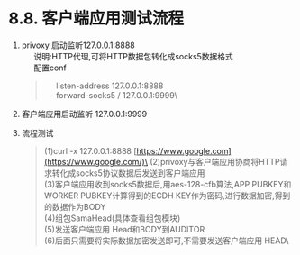 # 8.8. 客户端应用测试流程

1.  privoxy 启动监听127.0.0.1:8888\
      说明:HTTP代理,可将HTTP数据包转化成socks5数据格式\
      配置conf

    >   listen-address 127.0.0.1:8888\
    >   forward-socks5 / 127.0.0.1:9999\
    >
2. 客户端应用启动监听 127.0.0.1:9999
3.  流程测试

    > (1)curl -x 127.0.0.1:8888 [https://www.google.com](https://www.google.com/)\
    > (2)privoxy与客户端应用协商将HTTP请求转化成socks5协议数据后发送到客户端应用\
    > (3)客户端应用收到socks5数据后,用aes-128-cfb算法,APP PUBKEY和WORKER PUBKEY计算得到的ECDH KEY作为密码,进行数据加密,得到的数据作为BODY\
    > (4)组包SamaHead(具体查看组包模块)\
    > (5)发送客户端应用 Head和BODY到AUDITOR\
    > (6)后面只需要将实际数据加密发送即可,不需要发送客户端应用 HEAD\
    >

